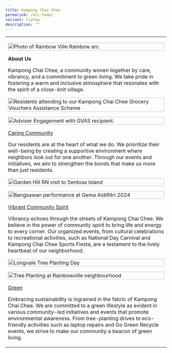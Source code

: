 ```yaml
---
title: Kampong Chai Chee
permalink: /kcc-home/
variant: tiptap
description: ""
---
```

<table>
<tbody>
<tr>
<td rowspan="1" colspan="1">
<p></p>
<div class="isomer-image-wrapper">
<img style="width: 100%" height="auto" width="100%" alt="Photo of Rainbow Ville Rainbow arc" src="/images/Rainbowville_v2.jpg">
</div>
<p></p>
<p><strong>About Us</strong>
</p>
<p>Kampong Chai Chee, a community woven together by care, vibrancy, and a
commitment to green living. We take pride in fostering a warm and inclusive
atmosphere that resonates with the spirit of a close-knit village.</p>
<p></p>
<p></p>
<div class="isomer-image-wrapper">
<img style="width: 100%" height="auto" width="100%" alt="Residents attending to our Kampong Chai Chee Grocery Vouchers Assistance Scheme" src="/images/Caring.jpg">
</div>
<p></p>
<div class="isomer-image-wrapper">
<img style="width: 100%" height="auto" width="100%" alt="Adviser Engagement with GVAS recipient." src="/images/KCC_GVAS_Photo__3_.jpg">
</div>
<p><u>Caring Community</u>
</p>
<p>Our residents are at the heart of what we do. We prioritize their well-being
by creating a supportive environment where neighbors look out for one another.
Through our events and initiatives, we aim to strengthen the bonds that
make us more than just residents.</p>
<p></p>
<div class="isomer-image-wrapper">
<img style="width: 100%" height="auto" width="100%" alt="Garden Hill RN visit to Sentosa Island" src="/images/KCC_Vibrant.jpg">
</div>
<p></p>
<div class="isomer-image-wrapper">
<img style="width: 100%" height="auto" width="100%" alt="Bangsawan performance at Gema Aidilfitri 2024" src="/images/Bangsawan.jpg">
</div>
<p><u>Vibrant Community Spirit</u>
</p>
<p>Vibrancy echoes through the streets of Kampong Chai Chee. We believe in
the power of community spirit to bring life and energy to every corner.
Our organized events, from cultural celebrations to recreational activities,
such as National Day Carnival and Kampong Chai Chee Sports Fiesta, are
a testament to the lively heartbeat of our neighborhood.</p>
<p></p>
<p></p>
<p></p>
<div class="isomer-image-wrapper">
<img style="width: 100%" height="auto" width="100%" alt="Longvale Tree Planting Day" src="/images/IMG_20240331_WA0016.jpg">
</div>
<p></p>
<div class="isomer-image-wrapper">
<img style="width: 100%" height="auto" width="100%" alt="Tree Planting at Rainbowville neighbourhood" src="/images/Tree_Planting.jpg">
</div>
<p><u>Green</u>
</p>
<p>Embracing sustainability is ingrained in the fabric of Kampong Chai Chee.
We are committed to a green lifestyle as evident in various community-led
initiatives and events that promote environmental awareness. From tree-planting
drives to eco-friendly activities such as laptop repairs and Go Green Recycle
events, we strive to make our community a beacon of green living.</p>
<p></p>
</td>
</tr>
</tbody>
</table>
<p></p>
<p></p>